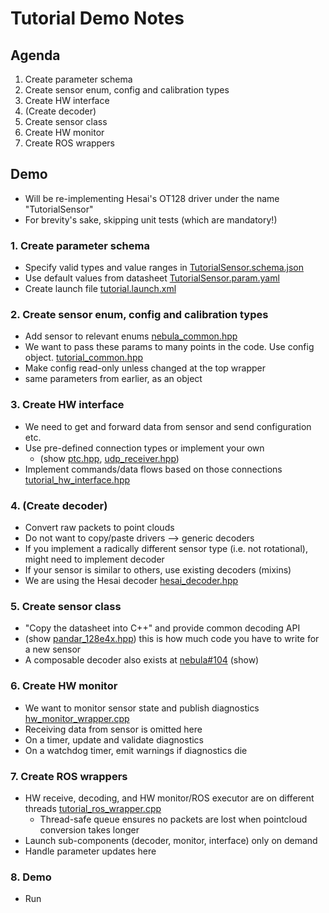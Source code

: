 # Tutorial Demo Notes

## Agenda

1. Create parameter schema
2. Create sensor enum, config and calibration types
3. Create HW interface
4. (Create decoder)
5. Create sensor class
6. Create HW monitor
7. Create ROS wrappers

## Demo

* Will be re-implementing Hesai's OT128 driver under the name "TutorialSensor"
* For brevity's sake, skipping unit tests (which are mandatory!)

### 1. Create parameter schema

* Specify valid types and value ranges in [TutorialSensor.schema.json](./nebula_ros/schema/TutorialSensor.schema.json)
* Use default values from datasheet [TutorialSensor.param.yaml](./nebula_ros/config/lidar/tutorial/TutorialSensor.param.yaml)
* Create launch file [tutorial.launch.xml](./nebula_ros/launch/tutorial.launch.xml)

### 2. Create sensor enum, config and calibration types

* Add sensor to relevant enums [nebula_common.hpp](./nebula_common/include/nebula_common/nebula_common.hpp)
* We want to pass these params to many points in the code. Use config object. [tutorial_common.hpp](./nebula_common/include/nebula_common/tutorial/tutorial_common.hpp)
* Make config read-only unless changed at the top wrapper
* same parameters from earlier, as an object

### 3. Create HW interface

* We need to get and forward data from sensor and send configuration etc.
* Use pre-defined connection types or implement your own
  * (show [ptc.hpp](./nebula_hw_interfaces/include/nebula_hw_interfaces/nebula_hw_interfaces_tutorial/connections/ptc.hpp), [udp_receiver.hpp](./nebula_hw_interfaces/include/nebula_hw_interfaces/nebula_hw_interfaces_tutorial/connections/udp_receiver.hpp))
* Implement commands/data flows based on those connections [tutorial_hw_interface.hpp](./nebula_hw_interfaces/include/nebula_hw_interfaces/nebula_hw_interfaces_tutorial/tutorial_hw_interface.hpp)

### 4. (Create decoder)

* Convert raw packets to point clouds
* Do not want to copy/paste drivers --> generic decoders
* If you implement a radically different sensor type (i.e. not rotational), might need to implement decoder
* If your sensor is similar to others, use existing decoders (mixins)
* We are using the Hesai decoder [hesai_decoder.hpp](./nebula_decoders/include/nebula_decoders/nebula_decoders_hesai/decoders/hesai_decoder.hpp)

### 5. Create sensor class

* "Copy the datasheet into C++" and provide common decoding API
* (show [pandar_128e4x.hpp](./nebula_decoders/include/nebula_decoders/nebula_decoders_hesai/decoders/pandar_128e4x.hpp)) this is how much code you have to write for a new sensor
* A composable decoder also exists at [nebula#104](https://github.com/tier4/nebula/pull/104) (show)

### 6. Create HW monitor

* We want to monitor sensor state and publish diagnostics [hw_monitor_wrapper.cpp](./nebula_ros/src/tutorial/hw_monitor_wrapper.cpp)
* Receiving data from sensor is omitted here
* On a timer, update and validate diagnostics
* On a watchdog timer, emit warnings if diagnostics die

### 7. Create ROS wrappers

* HW receive, decoding, and HW monitor/ROS executor are on different threads [tutorial_ros_wrapper.cpp](./nebula_ros/src/tutorial/tutorial_ros_wrapper.cpp)
  * Thread-safe queue ensures no packets are lost when pointcloud conversion takes longer
* Launch sub-components (decoder, monitor, interface) only on demand
* Handle parameter updates here

### 8. Demo

* Run
